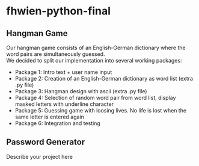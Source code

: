 # fhwien-python-final

## Hangman Game
Our hangman game consists of an English-German dictionary where the word pairs are simultaneously guessed.   
We decided to split our implementation into several working packages: 
- Package 1: Intro text + user name input
- Package 2: Creation of an English-German dictionary as word list (extra .py file) 
- Package 3: Hangman design with ascii (extra .py file)
- Package 4: Selection of random word pair from word list, display masked letters with underline character
 - Package 5: Guessing game with loosing lives. No life is lost when the same letter is entered again
 - Package 6: Integration and testing

## Password Generator
Describe your project here